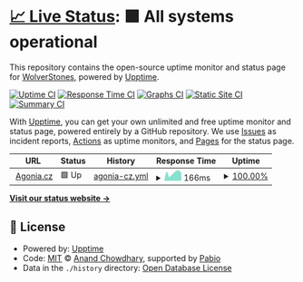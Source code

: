 # [📈 Live Status](https://WolverStones.github.io/uptime-monitor): <!--live status--> **🟩 All systems operational**

This repository contains the open-source uptime monitor and status page for [WolverStones](https://agonia.cz), powered by [Upptime](https://github.com/upptime/upptime).

[![Uptime CI](https://github.com/WolverStones/uptime-monitor/workflows/Uptime%20CI/badge.svg)](https://github.com/WolverStones/uptime-monitor/actions?query=workflow%3A%22Uptime+CI%22)
[![Response Time CI](https://github.com/WolverStones/uptime-monitor/workflows/Response%20Time%20CI/badge.svg)](https://github.com/WolverStones/uptime-monitor/actions?query=workflow%3A%22Response+Time+CI%22)
[![Graphs CI](https://github.com/WolverStones/uptime-monitor/workflows/Graphs%20CI/badge.svg)](https://github.com/WolverStones/uptime-monitor/actions?query=workflow%3A%22Graphs+CI%22)
[![Static Site CI](https://github.com/WolverStones/uptime-monitor/workflows/Static%20Site%20CI/badge.svg)](https://github.com/WolverStones/uptime-monitor/actions?query=workflow%3A%22Static+Site+CI%22)
[![Summary CI](https://github.com/WolverStones/uptime-monitor/workflows/Summary%20CI/badge.svg)](https://github.com/WolverStones/uptime-monitor/actions?query=workflow%3A%22Summary+CI%22)

With [Upptime](https://upptime.js.org), you can get your own unlimited and free uptime monitor and status page, powered entirely by a GitHub repository. We use [Issues](https://github.com/WolverStones/uptime-monitor/issues) as incident reports, [Actions](https://github.com/WolverStones/uptime-monitor/actions) as uptime monitors, and [Pages](https://WolverStones.github.io/uptime-monitor) for the status page.

<!--start: status pages-->
<!-- This summary is generated by Upptime (https://github.com/upptime/upptime) -->
<!-- Do not edit this manually, your changes will be overwritten -->
<!-- prettier-ignore -->
| URL | Status | History | Response Time | Uptime |
| --- | ------ | ------- | ------------- | ------ |
| <img alt="" src="https://icons.duckduckgo.com/ip3/agonia.cz.ico" height="13"> [Agonia.cz](https://agonia.cz) | 🟩 Up | [agonia-cz.yml](https://github.com/WolverStones/uptime-monitor/commits/HEAD/history/agonia-cz.yml) | <details><summary><img alt="Response time graph" src="./graphs/agonia-cz/response-time-week.png" height="20"> 166ms</summary><br><a href="https://WolverStones.github.io/uptime-monitor/history/agonia-cz"><img alt="Response time 222" src="https://img.shields.io/endpoint?url=https%3A%2F%2Fraw.githubusercontent.com%2FWolverStones%2Fuptime-monitor%2FHEAD%2Fapi%2Fagonia-cz%2Fresponse-time.json"></a><br><a href="https://WolverStones.github.io/uptime-monitor/history/agonia-cz"><img alt="24-hour response time 164" src="https://img.shields.io/endpoint?url=https%3A%2F%2Fraw.githubusercontent.com%2FWolverStones%2Fuptime-monitor%2FHEAD%2Fapi%2Fagonia-cz%2Fresponse-time-day.json"></a><br><a href="https://WolverStones.github.io/uptime-monitor/history/agonia-cz"><img alt="7-day response time 166" src="https://img.shields.io/endpoint?url=https%3A%2F%2Fraw.githubusercontent.com%2FWolverStones%2Fuptime-monitor%2FHEAD%2Fapi%2Fagonia-cz%2Fresponse-time-week.json"></a><br><a href="https://WolverStones.github.io/uptime-monitor/history/agonia-cz"><img alt="30-day response time 234" src="https://img.shields.io/endpoint?url=https%3A%2F%2Fraw.githubusercontent.com%2FWolverStones%2Fuptime-monitor%2FHEAD%2Fapi%2Fagonia-cz%2Fresponse-time-month.json"></a><br><a href="https://WolverStones.github.io/uptime-monitor/history/agonia-cz"><img alt="1-year response time 222" src="https://img.shields.io/endpoint?url=https%3A%2F%2Fraw.githubusercontent.com%2FWolverStones%2Fuptime-monitor%2FHEAD%2Fapi%2Fagonia-cz%2Fresponse-time-year.json"></a></details> | <details><summary><a href="https://WolverStones.github.io/uptime-monitor/history/agonia-cz">100.00%</a></summary><a href="https://WolverStones.github.io/uptime-monitor/history/agonia-cz"><img alt="All-time uptime 100.00%" src="https://img.shields.io/endpoint?url=https%3A%2F%2Fraw.githubusercontent.com%2FWolverStones%2Fuptime-monitor%2FHEAD%2Fapi%2Fagonia-cz%2Fuptime.json"></a><br><a href="https://WolverStones.github.io/uptime-monitor/history/agonia-cz"><img alt="24-hour uptime 100.00%" src="https://img.shields.io/endpoint?url=https%3A%2F%2Fraw.githubusercontent.com%2FWolverStones%2Fuptime-monitor%2FHEAD%2Fapi%2Fagonia-cz%2Fuptime-day.json"></a><br><a href="https://WolverStones.github.io/uptime-monitor/history/agonia-cz"><img alt="7-day uptime 100.00%" src="https://img.shields.io/endpoint?url=https%3A%2F%2Fraw.githubusercontent.com%2FWolverStones%2Fuptime-monitor%2FHEAD%2Fapi%2Fagonia-cz%2Fuptime-week.json"></a><br><a href="https://WolverStones.github.io/uptime-monitor/history/agonia-cz"><img alt="30-day uptime 100.00%" src="https://img.shields.io/endpoint?url=https%3A%2F%2Fraw.githubusercontent.com%2FWolverStones%2Fuptime-monitor%2FHEAD%2Fapi%2Fagonia-cz%2Fuptime-month.json"></a><br><a href="https://WolverStones.github.io/uptime-monitor/history/agonia-cz"><img alt="1-year uptime 100.00%" src="https://img.shields.io/endpoint?url=https%3A%2F%2Fraw.githubusercontent.com%2FWolverStones%2Fuptime-monitor%2FHEAD%2Fapi%2Fagonia-cz%2Fuptime-year.json"></a></details>

<!--end: status pages-->

[**Visit our status website →**](https://WolverStones.github.io/uptime-monitor)

## 📄 License

- Powered by: [Upptime](https://github.com/upptime/upptime)
- Code: [MIT](./LICENSE) © [Anand Chowdhary](https://anandchowdhary.com), supported by [Pabio](https://pabio.com)
- Data in the `./history` directory: [Open Database License](https://opendatacommons.org/licenses/odbl/1-0/)
